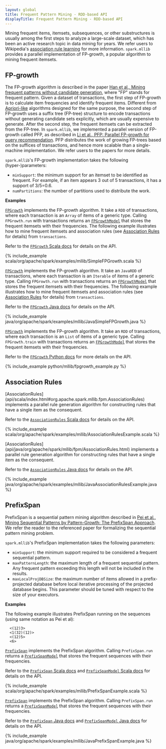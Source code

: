 ```yaml
---
layout: global
title: Frequent Pattern Mining - RDD-based API
displayTitle: Frequent Pattern Mining - RDD-based API
---
```


Mining frequent items, itemsets, subsequences, or other substructures is usually among the
first steps to analyze a large-scale dataset, which has been an active research topic in
data mining for years.
We refer users to Wikipedia's [association rule learning](http://en.wikipedia.org/wiki/Association_rule_learning)
for more information.
`spark.mllib` provides a parallel implementation of FP-growth,
a popular algorithm to mining frequent itemsets.

## FP-growth

The FP-growth algorithm is described in the paper
[Han et al., Mining frequent patterns without candidate generation](http://dx.doi.org/10.1145/335191.335372),
where "FP" stands for frequent pattern.
Given a dataset of transactions, the first step of FP-growth is to calculate item frequencies and identify frequent items.
Different from [Apriori-like](http://en.wikipedia.org/wiki/Apriori_algorithm) algorithms designed for the same purpose,
the second step of FP-growth uses a suffix tree (FP-tree) structure to encode transactions without generating candidate sets
explicitly, which are usually expensive to generate.
After the second step, the frequent itemsets can be extracted from the FP-tree.
In `spark.mllib`, we implemented a parallel version of FP-growth called PFP,
as described in [Li et al., PFP: Parallel FP-growth for query recommendation](http://dx.doi.org/10.1145/1454008.1454027).
PFP distributes the work of growing FP-trees based on the suffices of transactions,
and hence more scalable than a single-machine implementation.
We refer users to the papers for more details.

`spark.mllib`'s FP-growth implementation takes the following (hyper-)parameters:

* `minSupport`: the minimum support for an itemset to be identified as frequent.
  For example, if an item appears 3 out of 5 transactions, it has a support of 3/5=0.6.
* `numPartitions`: the number of partitions used to distribute the work.

**Examples**

<div class="codetabs">
<div data-lang="scala" markdown="1">

[`FPGrowth`](api/scala/index.html#org.apache.spark.mllib.fpm.FPGrowth) implements the
FP-growth algorithm.
It take a `RDD` of transactions, where each transaction is an `Array` of items of a generic type.
Calling `FPGrowth.run` with transactions returns an
[`FPGrowthModel`](api/scala/index.html#org.apache.spark.mllib.fpm.FPGrowthModel)
that stores the frequent itemsets with their frequencies.  The following
example illustrates how to mine frequent itemsets and association rules
(see [Association
Rules](mllib-frequent-pattern-mining.html#association-rules) for
details) from `transactions`.

Refer to the [`FPGrowth` Scala docs](api/scala/index.html#org.apache.spark.mllib.fpm.FPGrowth) for details on the API.

{% include_example scala/org/apache/spark/examples/mllib/SimpleFPGrowth.scala %}

</div>

<div data-lang="java" markdown="1">

[`FPGrowth`](api/java/org/apache/spark/mllib/fpm/FPGrowth.html) implements the
FP-growth algorithm.
It take an `JavaRDD` of transactions, where each transaction is an `Iterable` of items of a generic type.
Calling `FPGrowth.run` with transactions returns an
[`FPGrowthModel`](api/java/org/apache/spark/mllib/fpm/FPGrowthModel.html)
that stores the frequent itemsets with their frequencies.  The following
example illustrates how to mine frequent itemsets and association rules
(see [Association
Rules](mllib-frequent-pattern-mining.html#association-rules) for
details) from `transactions`.

Refer to the [`FPGrowth` Java docs](api/java/org/apache/spark/mllib/fpm/FPGrowth.html) for details on the API.

{% include_example java/org/apache/spark/examples/mllib/JavaSimpleFPGrowth.java %}

</div>

<div data-lang="python" markdown="1">

[`FPGrowth`](api/python/pyspark.mllib.html#pyspark.mllib.fpm.FPGrowth) implements the
FP-growth algorithm.
It take an `RDD` of transactions, where each transaction is an `List` of items of a generic type.
Calling `FPGrowth.train` with transactions returns an
[`FPGrowthModel`](api/python/pyspark.mllib.html#pyspark.mllib.fpm.FPGrowthModel)
that stores the frequent itemsets with their frequencies.

Refer to the [`FPGrowth` Python docs](api/python/pyspark.mllib.html#pyspark.mllib.fpm.FPGrowth) for more details on the API.

{% include_example python/mllib/fpgrowth_example.py %}

</div>

</div>

## Association Rules

<div class="codetabs">
<div data-lang="scala" markdown="1">
[AssociationRules](api/scala/index.html#org.apache.spark.mllib.fpm.AssociationRules)
implements a parallel rule generation algorithm for constructing rules
that have a single item as the consequent.

Refer to the [`AssociationRules` Scala docs](api/java/org/apache/spark/mllib/fpm/AssociationRules.html) for details on the API.

{% include_example scala/org/apache/spark/examples/mllib/AssociationRulesExample.scala %}

</div>

<div data-lang="java" markdown="1">
[AssociationRules](api/java/org/apache/spark/mllib/fpm/AssociationRules.html)
implements a parallel rule generation algorithm for constructing rules
that have a single item as the consequent.

Refer to the [`AssociationRules` Java docs](api/java/org/apache/spark/mllib/fpm/AssociationRules.html) for details on the API.

{% include_example java/org/apache/spark/examples/mllib/JavaAssociationRulesExample.java %}

</div>
</div>

## PrefixSpan

PrefixSpan is a sequential pattern mining algorithm described in
[Pei et al., Mining Sequential Patterns by Pattern-Growth: The
PrefixSpan Approach](http://dx.doi.org/10.1109%2FTKDE.2004.77). We refer
the reader to the referenced paper for formalizing the sequential
pattern mining problem.

`spark.mllib`'s PrefixSpan implementation takes the following parameters:

* `minSupport`: the minimum support required to be considered a frequent
  sequential pattern.
* `maxPatternLength`: the maximum length of a frequent sequential
  pattern. Any frequent pattern exceeding this length will not be
  included in the results.
* `maxLocalProjDBSize`: the maximum number of items allowed in a
  prefix-projected database before local iterative processing of the
  projected database begins. This parameter should be tuned with respect
  to the size of your executors.

**Examples**

The following example illustrates PrefixSpan running on the sequences
(using same notation as Pei et al):

~~~
  <(12)3>
  <1(32)(12)>
  <(12)5>
  <6>
~~~

<div class="codetabs">
<div data-lang="scala" markdown="1">

[`PrefixSpan`](api/scala/index.html#org.apache.spark.mllib.fpm.PrefixSpan) implements the
PrefixSpan algorithm.
Calling `PrefixSpan.run` returns a
[`PrefixSpanModel`](api/scala/index.html#org.apache.spark.mllib.fpm.PrefixSpanModel)
that stores the frequent sequences with their frequencies.

Refer to the [`PrefixSpan` Scala docs](api/scala/index.html#org.apache.spark.mllib.fpm.PrefixSpan) and [`PrefixSpanModel` Scala docs](api/scala/index.html#org.apache.spark.mllib.fpm.PrefixSpanModel) for details on the API.

{% include_example scala/org/apache/spark/examples/mllib/PrefixSpanExample.scala %}

</div>

<div data-lang="java" markdown="1">

[`PrefixSpan`](api/java/org/apache/spark/mllib/fpm/PrefixSpan.html) implements the
PrefixSpan algorithm.
Calling `PrefixSpan.run` returns a
[`PrefixSpanModel`](api/java/org/apache/spark/mllib/fpm/PrefixSpanModel.html)
that stores the frequent sequences with their frequencies.

Refer to the [`PrefixSpan` Java docs](api/java/org/apache/spark/mllib/fpm/PrefixSpan.html) and [`PrefixSpanModel` Java docs](api/java/org/apache/spark/mllib/fpm/PrefixSpanModel.html) for details on the API.

{% include_example java/org/apache/spark/examples/mllib/JavaPrefixSpanExample.java %}

</div>
</div>

